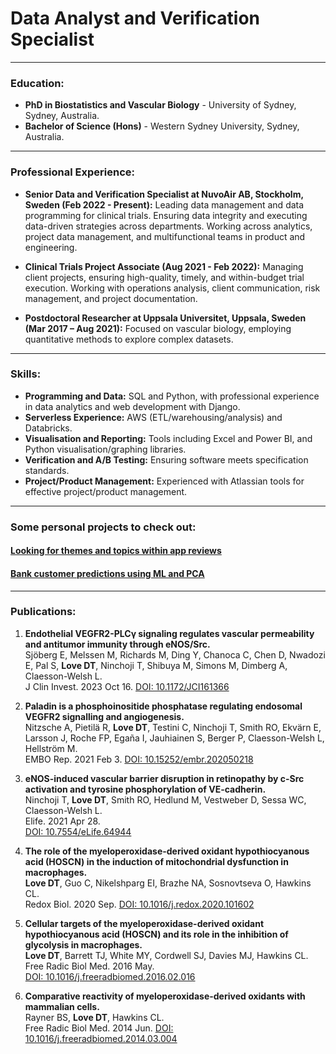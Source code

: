 # Data Analyst and Verification Specialist

* * *

### Education:

- **PhD in Biostatistics and Vascular Biology** - University of Sydney, Sydney, Australia.
- **Bachelor of Science (Hons)** - Western Sydney University, Sydney, Australia.

* * *

### Professional Experience:

- **Senior Data and Verification Specialist at NuvoAir AB, Stockholm, Sweden (Feb 2022 - Present):** Leading data management and data programming for clinical trials. Ensuring data integrity and executing data-driven strategies across departments. Working across analytics, project data management, and multifunctional teams in product and engineering.

- **Clinical Trials Project Associate (Aug 2021 - Feb 2022):** Managing client projects, ensuring high-quality, timely, and within-budget trial execution. Working with operations analysis, client communication, risk management, and project documentation.

- **Postdoctoral Researcher at Uppsala Universitet, Uppsala, Sweden (Mar 2017 – Aug 2021):** Focused on vascular biology, employing quantitative methods to explore complex datasets.

* * *

### Skills:

- **Programming and Data:** SQL and Python, with professional experience in data analytics and web development with Django.
- **Serverless Experience:** AWS (ETL/warehousing/analysis) and Databricks.
- **Visualisation and Reporting:** Tools including Excel and Power BI, and Python visualisation/graphing libraries. 
- **Verification and A/B Testing:** Ensuring software meets specification standards.
- **Project/Product Management:** Experienced with Atlassian tools for effective project/product management.

* * *

### Some personal projects to check out:

#### [Looking for themes and topics within app reviews](assets/pages/app-review-analysis-final.html)
#### [Bank customer predictions using ML and PCA](assets/pages/bank-customer-analysis.html)

* * *

### Publications:

1. **Endothelial VEGFR2-PLCγ signaling regulates vascular permeability and antitumor immunity through eNOS/Src.**  
   Sjöberg E, Melssen M, Richards M, Ding Y, Chanoca C, Chen D, Nwadozi E, Pal S, **Love DT**, Ninchoji T, Shibuya M, Simons M, Dimberg A, Claesson-Welsh L.  
   J Clin Invest. 2023 Oct 16. 
   [DOI: 10.1172/JCI161366](https://doi.org/10.1172/JCI161366)

2. **Paladin is a phosphoinositide phosphatase regulating endosomal VEGFR2 signalling and angiogenesis.**  
   Nitzsche A, Pietilä R, **Love DT**, Testini C, Ninchoji T, Smith RO, Ekvärn E, Larsson J, Roche FP, Egaña I, Jauhiainen S, Berger P, Claesson-Welsh L, Hellström M.  
   EMBO Rep. 2021 Feb 3. 
   [DOI: 10.15252/embr.202050218](https://doi.org/10.15252/embr.202050218)

3. **eNOS-induced vascular barrier disruption in retinopathy by c-Src activation and tyrosine phosphorylation of VE-cadherin.**  
   Ninchoji T, **Love DT**, Smith RO, Hedlund M, Vestweber D, Sessa WC, Claesson-Welsh L.  
   Elife. 2021 Apr 28.  
   [DOI: 10.7554/eLife.64944](https://doi.org/10.7554/eLife.64944)

4. **The role of the myeloperoxidase-derived oxidant hypothiocyanous acid (HOSCN) in the induction of mitochondrial dysfunction in macrophages.**  
   **Love DT**, Guo C, Nikelshparg EI, Brazhe NA, Sosnovtseva O, Hawkins CL.  
   Redox Biol. 2020 Sep.
   [DOI: 10.1016/j.redox.2020.101602](https://doi.org/10.1016/j.redox.2020.101602)

5. **Cellular targets of the myeloperoxidase-derived oxidant hypothiocyanous acid (HOSCN) and its role in the inhibition of glycolysis in macrophages.**  
   **Love DT**, Barrett TJ, White MY, Cordwell SJ, Davies MJ, Hawkins CL.  
   Free Radic Biol Med. 2016 May.  
   [DOI: 10.1016/j.freeradbiomed.2016.02.016](https://doi.org/10.1016/j.freeradbiomed.2016.02.016)

6. **Comparative reactivity of myeloperoxidase-derived oxidants with mammalian cells.**  
   Rayner BS, **Love DT**, Hawkins CL.  
   Free Radic Biol Med. 2014 Jun. 
   [DOI: 10.1016/j.freeradbiomed.2014.03.004](https://doi.org/10.1016/j.freeradbiomed.2014.03.004)
